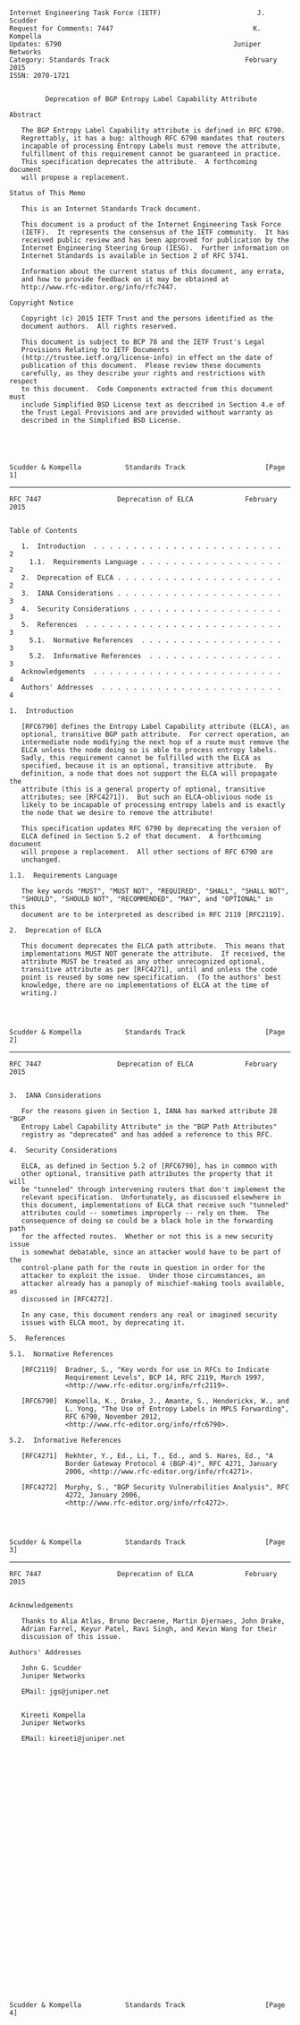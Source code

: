     Internet Engineering Task Force (IETF)                        J. Scudder
    Request for Comments: 7447                                   K. Kompella
    Updates: 6790                                           Juniper Networks
    Category: Standards Track                                  February 2015
    ISSN: 2070-1721


             Deprecation of BGP Entropy Label Capability Attribute

    Abstract

       The BGP Entropy Label Capability attribute is defined in RFC 6790.
       Regrettably, it has a bug: although RFC 6790 mandates that routers
       incapable of processing Entropy Labels must remove the attribute,
       fulfillment of this requirement cannot be guaranteed in practice.
       This specification deprecates the attribute.  A forthcoming document
       will propose a replacement.

    Status of This Memo

       This is an Internet Standards Track document.

       This document is a product of the Internet Engineering Task Force
       (IETF).  It represents the consensus of the IETF community.  It has
       received public review and has been approved for publication by the
       Internet Engineering Steering Group (IESG).  Further information on
       Internet Standards is available in Section 2 of RFC 5741.

       Information about the current status of this document, any errata,
       and how to provide feedback on it may be obtained at
       http://www.rfc-editor.org/info/rfc7447.

    Copyright Notice

       Copyright (c) 2015 IETF Trust and the persons identified as the
       document authors.  All rights reserved.

       This document is subject to BCP 78 and the IETF Trust's Legal
       Provisions Relating to IETF Documents
       (http://trustee.ietf.org/license-info) in effect on the date of
       publication of this document.  Please review these documents
       carefully, as they describe your rights and restrictions with respect
       to this document.  Code Components extracted from this document must
       include Simplified BSD License text as described in Section 4.e of
       the Trust Legal Provisions and are provided without warranty as
       described in the Simplified BSD License.





    Scudder & Kompella           Standards Track                    [Page 1]

------------------------------------------------------------------------

``` newpage
RFC 7447                   Deprecation of ELCA             February 2015


Table of Contents

   1.  Introduction  . . . . . . . . . . . . . . . . . . . . . . . .   2
     1.1.  Requirements Language . . . . . . . . . . . . . . . . . .   2
   2.  Deprecation of ELCA . . . . . . . . . . . . . . . . . . . . .   2
   3.  IANA Considerations . . . . . . . . . . . . . . . . . . . . .   3
   4.  Security Considerations . . . . . . . . . . . . . . . . . . .   3
   5.  References  . . . . . . . . . . . . . . . . . . . . . . . . .   3
     5.1.  Normative References  . . . . . . . . . . . . . . . . . .   3
     5.2.  Informative References  . . . . . . . . . . . . . . . . .   3
   Acknowledgements  . . . . . . . . . . . . . . . . . . . . . . . .   4
   Authors' Addresses  . . . . . . . . . . . . . . . . . . . . . . .   4

1.  Introduction

   [RFC6790] defines the Entropy Label Capability attribute (ELCA), an
   optional, transitive BGP path attribute.  For correct operation, an
   intermediate node modifying the next hop of a route must remove the
   ELCA unless the node doing so is able to process entropy labels.
   Sadly, this requirement cannot be fulfilled with the ELCA as
   specified, because it is an optional, transitive attribute.  By
   definition, a node that does not support the ELCA will propagate the
   attribute (this is a general property of optional, transitive
   attributes; see [RFC4271]).  But such an ELCA-oblivious node is
   likely to be incapable of processing entropy labels and is exactly
   the node that we desire to remove the attribute!

   This specification updates RFC 6790 by deprecating the version of
   ELCA defined in Section 5.2 of that document.  A forthcoming document
   will propose a replacement.  All other sections of RFC 6790 are
   unchanged.

1.1.  Requirements Language

   The key words "MUST", "MUST NOT", "REQUIRED", "SHALL", "SHALL NOT",
   "SHOULD", "SHOULD NOT", "RECOMMENDED", "MAY", and "OPTIONAL" in this
   document are to be interpreted as described in RFC 2119 [RFC2119].

2.  Deprecation of ELCA

   This document deprecates the ELCA path attribute.  This means that
   implementations MUST NOT generate the attribute.  If received, the
   attribute MUST be treated as any other unrecognized optional,
   transitive attribute as per [RFC4271], until and unless the code
   point is reused by some new specification.  (To the authors' best
   knowledge, there are no implementations of ELCA at the time of
   writing.)




Scudder & Kompella           Standards Track                    [Page 2]
```

------------------------------------------------------------------------

``` newpage
RFC 7447                   Deprecation of ELCA             February 2015


3.  IANA Considerations

   For the reasons given in Section 1, IANA has marked attribute 28 "BGP
   Entropy Label Capability Attribute" in the "BGP Path Attributes"
   registry as "deprecated" and has added a reference to this RFC.

4.  Security Considerations

   ELCA, as defined in Section 5.2 of [RFC6790], has in common with
   other optional, transitive path attributes the property that it will
   be "tunneled" through intervening routers that don't implement the
   relevant specification.  Unfortunately, as discussed elsewhere in
   this document, implementations of ELCA that receive such "tunneled"
   attributes could -- sometimes improperly -- rely on them.  The
   consequence of doing so could be a black hole in the forwarding path
   for the affected routes.  Whether or not this is a new security issue
   is somewhat debatable, since an attacker would have to be part of the
   control-plane path for the route in question in order for the
   attacker to exploit the issue.  Under those circumstances, an
   attacker already has a panoply of mischief-making tools available, as
   discussed in [RFC4272].

   In any case, this document renders any real or imagined security
   issues with ELCA moot, by deprecating it.

5.  References

5.1.  Normative References

   [RFC2119]  Bradner, S., "Key words for use in RFCs to Indicate
              Requirement Levels", BCP 14, RFC 2119, March 1997,
              <http://www.rfc-editor.org/info/rfc2119>.

   [RFC6790]  Kompella, K., Drake, J., Amante, S., Henderickx, W., and
              L. Yong, "The Use of Entropy Labels in MPLS Forwarding",
              RFC 6790, November 2012,
              <http://www.rfc-editor.org/info/rfc6790>.

5.2.  Informative References

   [RFC4271]  Rekhter, Y., Ed., Li, T., Ed., and S. Hares, Ed., "A
              Border Gateway Protocol 4 (BGP-4)", RFC 4271, January
              2006, <http://www.rfc-editor.org/info/rfc4271>.

   [RFC4272]  Murphy, S., "BGP Security Vulnerabilities Analysis", RFC
              4272, January 2006,
              <http://www.rfc-editor.org/info/rfc4272>.




Scudder & Kompella           Standards Track                    [Page 3]
```

------------------------------------------------------------------------

``` newpage
RFC 7447                   Deprecation of ELCA             February 2015


Acknowledgements

   Thanks to Alia Atlas, Bruno Decraene, Martin Djernaes, John Drake,
   Adrian Farrel, Keyur Patel, Ravi Singh, and Kevin Wang for their
   discussion of this issue.

Authors' Addresses

   John G. Scudder
   Juniper Networks

   EMail: jgs@juniper.net


   Kireeti Kompella
   Juniper Networks

   EMail: kireeti@juniper.net

































Scudder & Kompella           Standards Track                    [Page 4]
```
